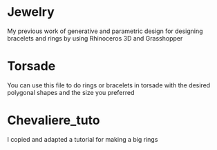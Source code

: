 # Jewelry #
My previous work of generative and parametric design for designing bracelets and rings by using Rhinoceros 3D and Grasshopper


# Torsade #
You can use this file to do rings or bracelets in torsade with the desired polygonal shapes and the size you preferred

# Chevaliere_tuto #

I copied and adapted a tutorial for making a big rings

